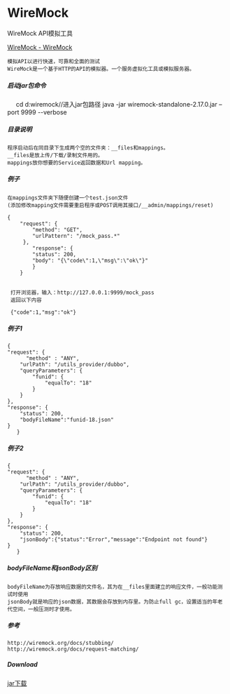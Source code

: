 # WireMock
WireMock API模拟工具

[WireMock - WireMock](http://wiremock.org/)


    模拟API以进行快速，可靠和全面的测试
    WireMock是一个基于HTTP的API的模拟器。一个服务虚拟化工具或模拟服务器。

##### 启动jar包命令

      cd d:wiremock//进入jar包路径
       java -jar wiremock-standalone-2.17.0.jar  –port 9999 --verbose
      
##### 目录说明

    程序启动后在同目录下生成两个空的文件夹：__files和mappings。
    __files是放上传/下载/录制文件用的。
    mappings放你想要的Service返回数据和Url mapping。

##### 例子
    在mappings文件夹下随便创建一个test.json文件
    (添加修改mapping文件需要重启程序或POST调用其接口/__admin/mappings/reset)
	
	{
    	"request": {
    	    "method": "GET",
    	    "urlPattern": "/mock_pass.*"
   		 },
    		"response": {
    	    "status": 200,
    	    "body": "{\"code\":1,\"msg\":\"ok\"}"
    		}
		}
	
	
	 打开浏览器，输入：http://127.0.0.1:9999/mock_pass
	 返回以下内容
	
	 {"code":1,"msg":"ok"}

##### 例子1
    {
    "request": {
	      "method" : "ANY",		
        "urlPath": "/utils_provider/dubbo",
        "queryParameters": {
            "funid": {
                "equalTo": "18"
            }
        }
    },    
    "response": {
        "status": 200,
        "bodyFileName":"funid-18.json"
    }
       }

##### 例子2
    {
    "request": {
	      "method" : "ANY",		
        "urlPath": "/utils_provider/dubbo",
        "queryParameters": {
            "funid": {
                "equalTo": "18"
            }
        }
    },    
    "response": {
        "status": 200,
        "jsonBody":{"status":"Error","message":"Endpoint not found"}
    }
       }

##### bodyFileName和jsonBody区别

    bodyFileName为存放响应数据的文件名，其为在__files里面建立的响应文件，一般功能测试时使用
    jsonBody就是响应的json数据，其数据会存放到内存里。为防止full gc，设置适当的年老代空间，一般压测时才使用。

##### 参考

    http://wiremock.org/docs/stubbing/
    http://wiremock.org/docs/request-matching/

##### Download

[jar下载](https://github.com/13570524658/WireMock/raw/master/wiremock-standalone-2.17.0.jar)
